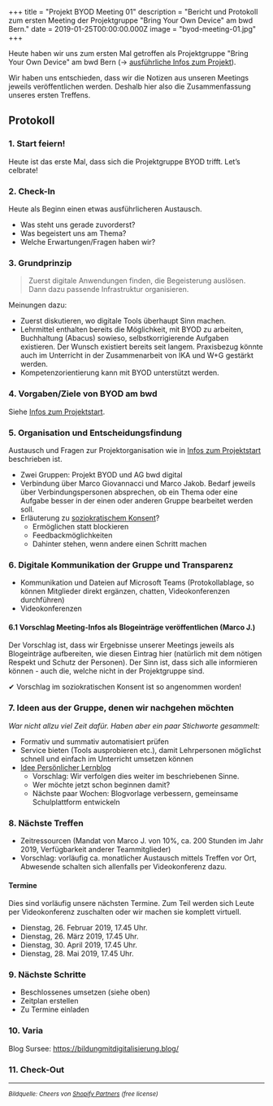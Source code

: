 +++
title = "Projekt BYOD Meeting 01"
description = "Bericht und Protokoll zum ersten Meeting der Projektgruppe \"Bring Your Own Device\" am bwd Bern."
date = 2019-01-25T00:00:00.000Z
image = "byod-meeting-01.jpg"
+++

Heute haben wir uns zum ersten Mal getroffen als Projektgruppe "Bring Your Own Device" am bwd Bern (&rarr; [ausführliche Infos zum Projekt](/projektstart-bring-your-own-device/)).

Wir haben uns entschieden, dass wir die Notizen aus unseren Meetings jeweils veröffentlichen werden. Deshalb hier also die Zusammenfassung unseres ersten Treffens.

## Protokoll

### 1. Start feiern!

Heute ist das erste Mal, dass sich die Projektgruppe BYOD trifft. Let’s celbrate!

### 2. Check-In

Heute als Beginn einen etwas ausführlicheren Austausch.

- Was steht uns gerade zuvorderst?
- Was begeistert uns am Thema?
- Welche Erwartungen/Fragen haben wir?

### 3. Grundprinzip

> Zuerst digitale Anwendungen finden, die Begeisterung auslösen. Dann dazu passende Infrastruktur organisieren.

Meinungen dazu:

- Zuerst diskutieren, wo digitale Tools überhaupt Sinn machen.
- Lehrmittel enthalten bereits die Möglichkeit, mit BYOD zu arbeiten, Buchhaltung (Abacus) sowieso, selbstkorrigierende Aufgaben existieren. Der Wunsch existiert bereits seit langem. Praxisbezug könnte auch im Unterricht in der Zusammenarbeit von IKA und W+G gestärkt werden.
- Kompetenzorientierung kann mit BYOD unterstützt werden.

### 4. Vorgaben/Ziele von BYOD am bwd

Siehe [Infos zum Projektstart](/projektstart-bring-your-own-device/).

### 5. Organisation und Entscheidungsfindung

Austausch und Fragen zur Projektorganisation wie in [Infos zum Projektstart](/projektstart-bring-your-own-device/) beschrieben ist.

- Zwei Gruppen: Projekt BYOD und AG bwd digital
- Verbindung über Marco Giovannacci und Marco Jakob. Bedarf jeweils über Verbindungspersonen absprechen, ob ein Thema oder eine Aufgabe besser in der einen oder anderen Gruppe bearbeitet werden soll.
- Erläuterung zu [soziokratischem Konsent](/entscheidungsprozess/)?
  - Ermöglichen statt blockieren
  - Feedbackmöglichkeiten
  - Dahinter stehen, wenn andere einen Schritt machen

### 6. Digitale Kommunikation der Gruppe und Transparenz

- Kommunikation und Dateien auf Microsoft Teams (Protokollablage, so können Mitglieder direkt ergänzen, chatten, Videokonferenzen durchführen)
- Videokonferenzen

#### 6.1 Vorschlag Meeting-Infos als Blogeinträge veröffentlichen (Marco J.)

Der Vorschlag ist, dass wir Ergebnisse unserer Meetings jeweils als Blogeinträge aufbereiten, wie diesen Eintrag hier (natürlich mit dem nötigen Respekt und Schutz der Personen). Der Sinn ist, dass sich alle informieren können - auch die, welche nicht in der Projektgruppe sind.

&#10004; Vorschlag im soziokratischen Konsent ist so angenommen worden!

### 7. Ideen aus der Gruppe, denen wir nachgehen möchten

_War nicht allzu viel Zeit dafür. Haben aber ein paar Stichworte gesammelt:_

- Formativ und summativ automatisiert prüfen
- Service bieten (Tools ausprobieren etc.), damit Lehrpersonen möglichst schnell und einfach im Unterricht umsetzen können
- [Idee Persönlicher Lernblog](/lernblog-idee/)
  - Vorschlag: Wir verfolgen dies weiter im beschriebenen Sinne.
  - Wer möchte jetzt schon beginnen damit?
  - Nächste paar Wochen: Blogvorlage verbessern, gemeinsame Schulplattform entwickeln

### 8.	Nächste Treffen

- Zeitressourcen (Mandat von Marco J. von 10%, ca. 200 Stunden im Jahr 2019, Verfügbarkeit anderer Teammitglieder)
-	Vorschlag: vorläufig ca. monatlicher Austausch mittels Treffen vor Ort, Abwesende schalten sich allenfalls per Videokonferenz dazu.

#### Termine

Dies sind vorläufig unsere nächsten Termine. Zum Teil werden sich Leute per Videokonferenz zuschalten oder wir machen sie komplett virtuell.

- Dienstag, 26. Februar 2019, 17.45 Uhr.
- Dienstag, 26. März 2019, 17.45 Uhr.
- Dienstag, 30. April 2019, 17.45 Uhr.
- Dienstag, 28. Mai 2019, 17.45 Uhr.


### 9. Nächste Schritte

-	Beschlossenes umsetzen (siehe oben)
-	Zeitplan erstellen
- Zu Termine einladen

### 10.	Varia

Blog Sursee: https://bildungmitdigitalisierung.blog/

### 11. Check-Out

---

<small><em>Bildquelle: Cheers von [Shopify Partners](https://burst.shopify.com/photos/cheers-party-drinks) (free license)</em></small>
